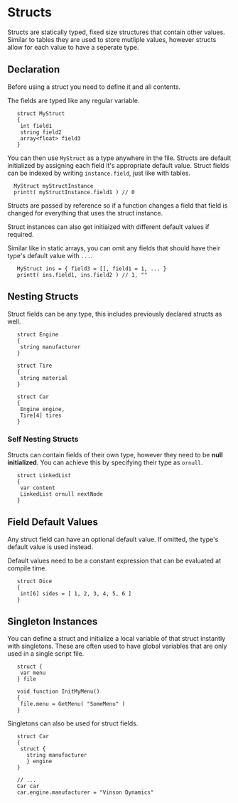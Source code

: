 # Structs

Structs are statically typed, fixed size structures that contain other values. Similar to tables they are used to store mutliple values, however structs allow for each value to have a seperate type.

## Declaration

Before using a struct you need to define it and all contents.

The fields are typed like any regular variable.

```squirrel
   struct MyStruct
   {
    int field1
    string field2
    array<float> field3
   }
```

You can then use `MyStruct` as a type anywhere in the file.
Structs are default initialized by assigning each field it's appropriate default value.
Struct fields can be indexed by writing `instance.field`, just like with tables.

```squirrel
  MyStruct myStructInstance
  printt( myStructInstance.field1 ) // 0
```

Structs are passed by reference so if a function changes a field that field is changed for everything that uses the struct instance.

Struct instances can also get initiaized with different default values if required.

Similar like in static arrays, you can omit any fields that should have their type's default value with `...`.

```squirrel
   MyStruct ins = { field3 = [], field1 = 1, ... }
   printt( ins.field1, ins.field2 ) // 1, ""
```

## Nesting Structs

Struct fields can be any type, this includes previously declared structs as well.

```squirrel
   struct Engine
   {
    string manufacturer
   }

   struct Tire
   {
    string material
   }

   struct Car
   {
    Engine engine,
    Tire[4] tires
   }
```

### Self Nesting Structs

Structs can contain fields of their own type, however they need to be **null initialized**. You can achieve this by specifying their type as `ornull`.

```squirrel
   struct LinkedList
   {
    var content
    LinkedList ornull nextNode
   }
```

## Field Default Values

Any struct field can have an optional default value. If omitted, the type's default value is used instead.

Default values need to be a constant expression that can be evaluated at compile time.

```squirrel
   struct Dice
   {
    int[6] sides = [ 1, 2, 3, 4, 5, 6 ]
   }
```

## Singleton Instances

You can define a struct and initialize a local variable of that struct instantly with singletons. These are often used to have global variables that are only used in a single script file.

```squirrel
   struct {
    var menu
   } file

   void function InitMyMenu()
   {
    file.menu = GetMenu( "SomeMenu" )
   }
```

Singletons can also be used for struct fields.

```squirrel
   struct Car
   {
    struct {
      string manufacturer
      } engine
   }

   // ...
   Car car
   car.engine.manufacturer = "Vinson Dynamics"
```
